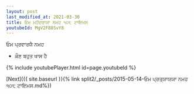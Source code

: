 ```yaml
---
layout: post
last_modified_at: 2021-03-30
title: ਓਮ ਮਹੇਂਦਰਾਯਾ ਨਮਹ ੧੦੮ ਟਾਇਮਸ
youtubeId: MgV2F88SvY8
---
```

 
 
 ਓਮ ਪ੍ਰਵਾਰਯੈ ਨਮਹ  
 
 -  ਕੌਣ ਬਹੁਤ ਖਾਸ ਹੈ 
 
  
 
  
 
 
 
 
 
 


{% include youtubePlayer.html id=page.youtubeId %}
 
[Next]({{ site.baseurl }}{% link  split2/_posts/2015-05-14-ਓਮ ਪ੍ਰਤ੍ਯਾਯਯਾ ਨਮਹ ੧੦੮ ਟਾਇਮਸ.md%})
 

